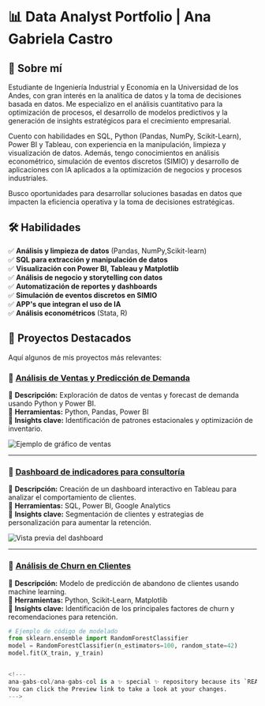 # 📊 Data Analyst Portfolio | Ana Gabriela Castro  

## 👋 Sobre mí  
Estudiante de Ingeniería Industrial y Economía en la Universidad de los Andes, con gran interés en la analítica de datos y la toma de decisiones basada en datos. Me especializo en el análisis cuantitativo para la optimización de procesos, el desarrollo de modelos predictivos y la generación de insights estratégicos para el crecimiento empresarial.

Cuento con habilidades en SQL, Python (Pandas, NumPy, Scikit-Learn), Power BI y Tableau, con experiencia en la manipulación, limpieza y visualización de datos. Además, tengo conocimientos en análisis econométrico, simulación de eventos discretos (SIMIO) y desarrollo de aplicaciones con IA aplicados a la optimización de negocios y procesos industriales.

Busco oportunidades para desarrollar soluciones basadas en datos que impacten la eficiencia operativa y la toma de decisiones estratégicas. 

## 🛠️ Habilidades  
✅ **Análisis y limpieza de datos** (Pandas, NumPy,Scikit-learn)  
✅ **SQL para extracción y manipulación de datos**  
✅ **Visualización con Power BI, Tableau y Matplotlib**  
✅ **Análisis de negocio y storytelling con datos**  
✅ **Automatización de reportes y dashboards**  
✅ **Simulación de eventos discretos en SIMIO**  
✅ **APP's que integran el uso de IA**  
✅ **Análisis econométricos** (Stata, R)  

## 📂 Proyectos Destacados  
Aquí algunos de mis proyectos más relevantes:  

### 🔹 [Análisis de Ventas y Predicción de Demanda](#)  
📌 **Descripción:** Exploración de datos de ventas y forecast de demanda usando Python y Power BI.  
📌 **Herramientas:** Python, Pandas, Power BI  
📌 **Insights clave:** Identificación de patrones estacionales y optimización de inventario.  

![Ejemplo de gráfico de ventas](ruta/de/la/imagen.png)  

---

### 🔹 [Dashboard de indicadores para consultoría](#)  
📌 **Descripción:** Creación de un dashboard interactivo en Tableau para analizar el comportamiento de clientes.  
📌 **Herramientas:** SQL, Power BI, Google Analytics  
📌 **Insights clave:** Segmentación de clientes y estrategias de personalización para aumentar la retención.  

![Vista previa del dashboard](ruta/de/la/imagen.png)  

---

### 🔹 [Análisis de Churn en Clientes](#)  
📌 **Descripción:** Modelo de predicción de abandono de clientes usando machine learning.  
📌 **Herramientas:** Python, Scikit-Learn, Matplotlib  
📌 **Insights clave:** Identificación de los principales factores de churn y recomendaciones para retención.  

```python
# Ejemplo de código de modelado
from sklearn.ensemble import RandomForestClassifier
model = RandomForestClassifier(n_estimators=100, random_state=42)
model.fit(X_train, y_train)


<!---
ana-gabs-col/ana-gabs-col is a ✨ special ✨ repository because its `README.md` (this file) appears on your GitHub profile.
You can click the Preview link to take a look at your changes.
--->

